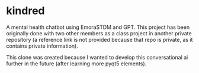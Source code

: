 # kindred
A mental health chatbot using EmoraSTDM and GPT. This project has been originally done with two other members as a class project in another private repository (a reference link is not provided because that repo is private, as it contains private information).

This clone was created because I wanted to develop this conversational ai further in the future (after learning more pyqt5 elements).
